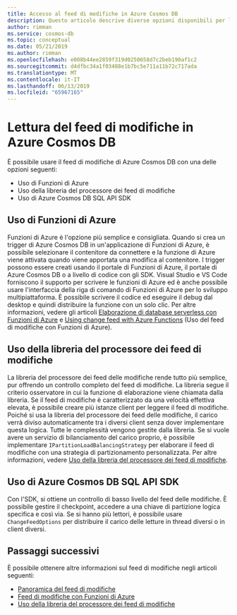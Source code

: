 ```yaml
---
title: Accesso al feed di modifiche in Azure Cosmos DB
description: Questo articolo descrive diverse opzioni disponibili per leggere e accedere al feed di modifiche in Azure Cosmos DB.
author: rimman
ms.service: cosmos-db
ms.topic: conceptual
ms.date: 05/21/2019
ms.author: rimman
ms.openlocfilehash: e008b44ee2859f319d0250658d7c2beb190af1c2
ms.sourcegitcommit: d4dfbc34a1f03488e1b7bc5e711a11b72c717ada
ms.translationtype: MT
ms.contentlocale: it-IT
ms.lasthandoff: 06/13/2019
ms.locfileid: "65967165"
---
```

# <a name="reading-azure-cosmos-db-change-feed"></a>Lettura del feed di modifiche in Azure Cosmos DB

È possibile usare il feed di modifiche di Azure Cosmos DB con una delle opzioni seguenti:

* Uso di Funzioni di Azure
* Uso della libreria del processore dei feed di modifiche
* Uso di Azure Cosmos DB SQL API SDK

## <a name="using-azure-functions"></a>Uso di Funzioni di Azure

Funzioni di Azure è l'opzione più semplice e consigliata. Quando si crea un trigger di Azure Cosmos DB in un'applicazione di Funzioni di Azure, è possibile selezionare il contenitore da connettere e la funzione di Azure viene attivata quando viene apportata una modifica al contenitore. I trigger possono essere creati usando il portale di Funzioni di Azure, il portale di Azure Cosmos DB o a livello di codice con gli SDK. Visual Studio e VS Code forniscono il supporto per scrivere le funzioni di Azure ed è anche possibile usare l'interfaccia della riga di comando di Funzioni di Azure per lo sviluppo multipiattaforma. È possibile scrivere il codice ed eseguire il debug dal desktop e quindi distribuire la funzione con un solo clic. Per altre informazioni, vedere gli articoli [Elaborazione di database serverless con Funzioni di Azure](serverless-computing-database.md) e [Using change feed with Azure Functions](change-feed-functions.md) (Uso del feed di modifiche con Funzioni di Azure).

## <a name="using-the-change-feed-processor-library"></a>Uso della libreria del processore dei feed di modifiche

La libreria del processore dei feed delle modifiche rende tutto più semplice, pur offrendo un controllo completo del feed di modifiche. La libreria segue il criterio osservatore in cui la funzione di elaborazione viene chiamata dalla libreria. Se il feed di modifiche è caratterizzato da una velocità effettiva elevata, è possibile creare più istanze client per leggere il feed di modifiche. Poiché si usa la libreria del processore dei feed delle modifiche, il carico verrà diviso automaticamente tra i diversi client senza dover implementare questa logica. Tutte le complessità vengono gestite dalla libreria. Se si vuole avere un servizio di bilanciamento del carico proprio, è possibile implementare `IPartitionLoadBalancingStrategy` per elaborare il feed di modifiche con una strategia di partizionamento personalizzata. Per altre informazioni, vedere [Uso della libreria del processore dei feed di modifiche](change-feed-processor.md).

## <a name="using-the-azure-cosmos-db-sql-api-sdk"></a>Uso di Azure Cosmos DB SQL API SDK

Con l'SDK, si ottiene un controllo di basso livello del feed delle modifiche. È possibile gestire il checkpoint, accedere a una chiave di partizione logica specifica e così via. Se si hanno più lettori, è possibile usare `ChangeFeedOptions` per distribuire il carico delle letture in thread diversi o in client diversi. 

## <a name="next-steps"></a>Passaggi successivi

È possibile ottenere altre informazioni sul feed di modifiche negli articoli seguenti:

* [Panoramica del feed di modifiche](change-feed.md)
* [Feed di modifiche con Funzioni di Azure](change-feed-functions.md)
* [Uso della libreria del processore dei feed di modifiche](change-feed-processor.md)
